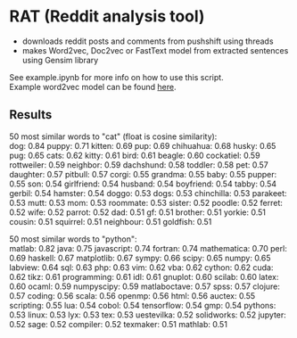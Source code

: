 # RAT (Reddit analysis tool)
- downloads reddit posts and comments from pushshift using threads
- makes Word2vec, Doc2vec or FastText model from extracted sentences using Gensim library

See example.ipynb for more info on how to use this script.  
Example word2vec model can be found [here](https://github.com/NightThunder/RAT/releases).

## Results
50 most similar words to "cat" (float is cosine similarity):  
dog: 0.84 puppy: 0.71 kitten: 0.69 pup: 0.69 chihuahua: 0.68 husky: 0.65 pug: 0.65 cats: 0.62 kitty: 0.61 bird: 0.61 beagle: 0.60 cockatiel: 0.59 rottweiler: 0.59 neighbor: 0.59 dachshund: 0.58 toddler: 0.58 pet: 0.57 daughter: 0.57 pitbull: 0.57 corgi: 0.55 grandma: 0.55 baby: 0.55 pupper: 0.55 son: 0.54 girlfriend: 0.54 husband: 0.54 boyfriend: 0.54 tabby: 0.54 gerbil: 0.54 hamster: 0.54 doggo: 0.53 dogs: 0.53 chinchilla: 0.53 parakeet: 0.53 mutt: 0.53 mom: 0.53 roommate: 0.53 sister: 0.52 poodle: 0.52 ferret: 0.52 wife: 0.52 parrot: 0.52 dad: 0.51 gf: 0.51 brother: 0.51 yorkie: 0.51 cousin: 0.51 squirrel: 0.51 neighbour: 0.51 goldfish: 0.51  

50 most similar words to "python":  
matlab: 0.82 java: 0.75 javascript: 0.74 fortran: 0.74 mathematica: 0.70 perl: 0.69 haskell: 0.67 matplotlib: 0.67 sympy: 0.66 scipy: 0.65 numpy: 0.65 labview: 0.64 sql: 0.63 php: 0.63 vim: 0.62 vba: 0.62 cython: 0.62 cuda: 0.62 tikz: 0.61 programming: 0.61 idl: 0.61 gnuplot: 0.60 scilab: 0.60 latex: 0.60 ocaml: 0.59 numpyscipy: 0.59 matlaboctave: 0.57 spss: 0.57 clojure: 0.57 coding: 0.56 scala: 0.56 openmp: 0.56 html: 0.56 auctex: 0.55 scripting: 0.55 lua: 0.54 cobol: 0.54 tensorflow: 0.54 gmp: 0.54 pythons: 0.53 linux: 0.53 lyx: 0.53 tex: 0.53 uestevilka: 0.52 solidworks: 0.52 jupyter: 0.52 sage: 0.52 compiler: 0.52 texmaker: 0.51 mathlab: 0.51  
